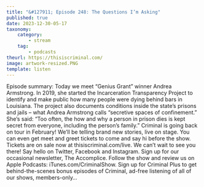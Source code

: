 ```yaml
---
title: "&#127911; Episode 248: The Questions I’m Asking"
published: true
date: 2023-12-30-05-17
taxonomy:
    category:
        - stream
    tag:
        - podcasts
theurl: https://thisiscriminal.com/
image: artwork-resized.PNG
template: listen
---
```


Episode summary: Today we meet &ldquo;Genius Grant&rdquo; winner Andrea Armstrong. In 2019, she started the Incarceration Transparency Project to identify and make public how many people were dying behind bars in Louisiana. The project also documents conditions inside the state&rsquo;s prisons and jails &ndash; what Andrea Armstrong calls &ldquo;secretive spaces of confinement.&rdquo; She&rsquo;s said: &ldquo;Too often, the how and why a person in prison dies is kept secret from everyone, including the person&rsquo;s family.&rdquo; Criminal is going back on tour in February! We&rsquo;ll be telling brand new stories, live on stage. You can even get meet and greet tickets to come and say hi before the show. Tickets are on sale now at thisiscriminal.com/live. We can&rsquo;t wait to see you there! Say hello on Twitter, Facebook and Instagram. Sign up for our occasional newsletter, The Accomplice. Follow the show and review us on Apple Podcasts: iTunes.com/CriminalShow. Sign up for Criminal Plus to get behind-the-scenes bonus episodes of Criminal, ad-free listening of all of our shows, members-only&hellip;
